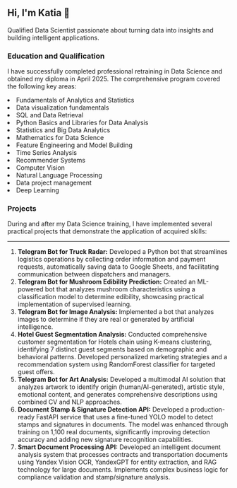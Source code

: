 ## Hi, I'm Katia 👋
Qualified Data Scientist passionate about turning data into insights and building intelligent applications.

### Education and Qualification

I have successfully completed professional retraining in Data Science and obtained my diploma in April 2025. The comprehensive program covered the following key areas:

<li> Fundamentals of Analytics and Statistics
<li> Data visualization fundamentals
<li> SQL and Data Retrieval
<li> Python Basics and Libraries for Data Analysis
<li> Statistics and Big Data Analytics
<li> Mathematics for Data Science
<li> Feature Engineering and Model Building
<li> Time Series Analysis
<li> Recommender Systems
<li> Computer Vision
<li> Natural Language Processing
<li> Data project management
<li> Deep Learning</li>

### Projects
During and after my Data Science training, I have implemented several practical projects that demonstrate the application of acquired skills:
***
1. <b> Telegram Bot for Truck Radar:</b> Developed a Python bot that streamlines logistics operations by collecting order information and payment requests, automatically saving data to Google Sheets, and facilitating communication between dispatchers and managers.
2. <b>Telegram Bot for Mushroom Edibility Prediction:</b>
Created an ML-powered bot that analyzes mushroom characteristics using a classification model to determine edibility, showcasing practical implementation of supervised learning.
3. <b>Telegram Bot for Image Analysis:</b>
Implemented a bot that analyzes images to determine if they are real or generated by artificial intelligence.
4. <b>Hotel Guest Segmentation Analysis:</b>
Conducted comprehensive customer segmentation for Hotels chain using K-means clustering, identifying 7 distinct guest segments based on demographic and behavioral patterns. Developed personalized marketing strategies and a recommendation system using RandomForest classifier for targeted guest offers.
5. <b>Telegram Bot for Art Analysis:</b>
Developed a multimodal AI solution that analyzes artwork to identify origin (human/AI-generated), artistic style, emotional content, and generates comprehensive descriptions using combined CV and NLP approaches.
6. <b>Document Stamp & Signature Detection API:</b>
Developed a production-ready FastAPI service that uses a fine-tuned YOLO model to detect stamps and signatures in documents. The model was enhanced through training on 1,100 real documents, significantly improving detection accuracy and adding new signature recognition capabilities.
7. <b>Smart Document Processing API:</b>
Developed an intelligent document analysis system that processes contracts and transportation documents using Yandex Vision OCR, YandexGPT for entity extraction, and RAG technology for large documents. Implements complex business logic for compliance validation and stamp/signature analysis.
<!--
**fominos/fominos** is a ✨ _special_ ✨ repository because its `README.md` (this file) appears on your GitHub profile.

Here are some ideas to get you started:

- 🔭 I’m currently working on ...
- 🌱 I’m currently learning ...
- 👯 I’m looking to collaborate on ...
- 🤔 I’m looking for help with ...
- 💬 Ask me about ...
- 📫 How to reach me: ...
- 😄 Pronouns: ...
- ⚡ Fun fact: ...
-->
